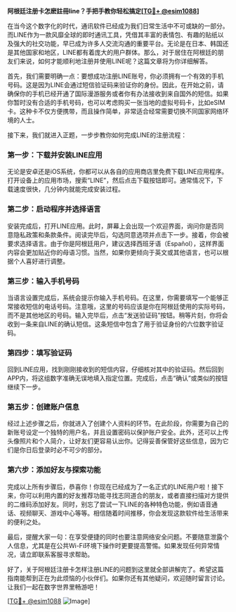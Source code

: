**阿根廷注册卡怎麽註冊line？手把手教你轻松搞定[[TG💪+ @esim1088](https://t.me/s/esim1088)]**

在当今这个数字化的时代，通讯软件已经成为我们日常生活中不可或缺的一部分。而LINE作为一款风靡全球的即时通讯工具，凭借其丰富的表情包、有趣的贴纸以及强大的社交功能，早已成为许多人交流沟通的重要平台。无论是在日本、韩国还是其他国家和地区，LINE都有着庞大的用户群体。那么，对于居住在阿根廷的朋友们来说，如何才能顺利地注册并使用LINE呢？这篇文章将为你详细解答。

首先，我们需要明确一点：要想成功注册LINE账号，你必须拥有一个有效的手机号码。这是因为LINE会通过短信验证码来验证你的身份。因此，在开始之前，请确保你的手机已经开通了国际漫游服务或者你有办法接收到来自国外的短信。如果你暂时没有合适的手机号码，也可以考虑购买一张当地的虚拟号码卡，比如eSIM卡。这种卡不仅方便携带，而且操作简单，非常适合经常需要切换不同国家网络环境的人士。

接下来，我们就进入正题，一步步教你如何完成LINE的注册流程：

### 第一步：下载并安装LINE应用

无论是安卓还是iOS系统，你都可以从各自的应用商店里免费下载LINE应用程序。打开设备上的应用市场，搜索“LINE”，然后点击下载按钮即可。通常情况下，下载速度很快，几分钟内就能完成安装过程。

### 第二步：启动程序并选择语言

安装完成后，打开LINE应用。此时，屏幕上会出现一个欢迎界面，询问你是否同意隐私政策和条款条件。阅读完毕后，勾选同意选项并点击下一步。接着，你会被要求选择语言。由于你是阿根廷用户，建议选择西班牙语（Español），这样界面内容会更加贴近你的母语习惯。当然，如果你更倾向于英文或其他语言，也可以根据个人喜好进行调整。

### 第三步：输入手机号码

当语言设置完成后，系统会提示你输入手机号码。在这里，你需要填写一个能够正常接收短信的电话号码。注意哦，这里的号码应该是你在阿根廷使用的实际号码，而不是其他地区的号码。输入完毕后，点击“发送验证码”按钮。稍等片刻，你将会收到一条来自LINE的确认短信。这条短信中包含了用于验证身份的六位数字验证码。

### 第四步：填写验证码

回到LINE应用，找到刚刚接收到的短信内容，仔细核对其中的验证码。然后回到APP内，将这组数字准确无误地填入指定位置。完成后，点击“确认”或类似的按钮继续下一步。

### 第五步：创建账户信息

经过上述步骤之后，你就进入了创建个人资料的环节。在此阶段，你需要为自己的新账号设定一个独特的用户名，并且设置密码以保护账户安全。此外，还可以上传头像照片和个人简介，让好友们更容易认出你。记得妥善保管好这些信息，因为它们是你日后登录时必不可少的部分。

### 第六步：添加好友与探索功能

完成以上所有步骤后，恭喜你！你现在已经成为了一名正式的LINE用户啦！接下来，你可以利用内置的好友推荐功能寻找志同道合的朋友，或者直接扫描对方提供的二维码添加好友。同时，别忘了尝试一下LINE的各种特色功能，例如语音通话、视频聊天、游戏中心等等。相信随着时间推移，你会发现这款软件给生活带来的便利之处。

最后，提醒大家一句：在享受便捷的同时也要注意网络安全问题。不要随意泄露个人信息，尤其是在公共Wi-Fi环境下操作时更要提高警惕。如果发现任何异常情况，请立即联系客服寻求帮助。

好了，关于阿根廷注册卡怎样注册LINE的问题到这里就全部讲解完了。希望这篇指南能帮到正在为此烦恼的小伙伴们。如果你还有其他疑问，欢迎随时留言讨论。让我们一起在数字世界里畅游吧！

[[TG💪+ @esim1088](https://t.me/s/esim1088) ![Image](https://i.postimg.cc/4NQfJmqS/Snipaste-2025-05-13-00-14-12.png)]